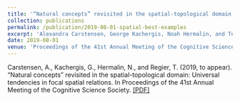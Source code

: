 ```yaml
---
title: '“Natural concepts” revisited in the spatial-topological domain: Universal tendencies in focal spatial relations'
collection: publications
permalink: /publication/2019-08-01-spatial-best-examples
excerpt: 'Alexandra Carstensen, George Kachergis, Noah Hermalin, and Terry Regier (2019, to appear). “Natural concepts” revisited in the spatial-topological domain: Universal tendencies in focal spatial relations. In Proceedings of the 41st Annual Meeting of the Cognitive Science Society.'
date: 2019-08-01
venue: 'Proceedings of the 41st Annual Meeting of the Cognitive Science Society'
---
```

Carstensen, A., Kachergis, G., Hermalin, N., and Regier, T. (2019, to appear). “Natural concepts” revisited in the spatial-topological domain: Universal tendencies in focal spatial relations. In Proceedings of the 41st Annual Meeting of the Cognitive Science Society. [[PDF]](http://abcarstensen.github.io/files/Carstensen-et-al_2019_spatial-best-examples.pdf)